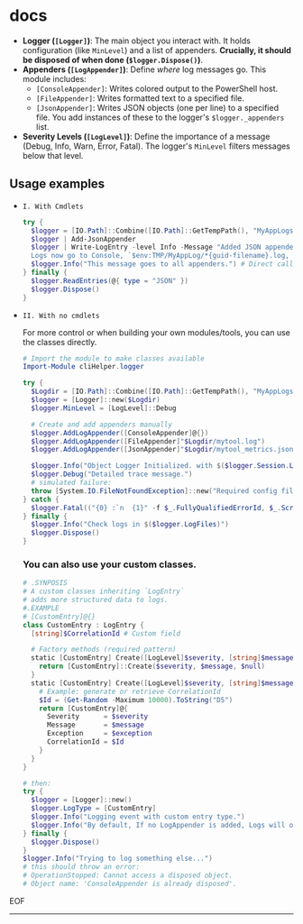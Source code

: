 # docs

*   **Logger (`[Logger]`)**: The main object you interact with. It holds configuration (like `MinLevel`) and a list of appenders. **Crucially, it should be disposed of when done (`$logger.Dispose()`)**.
*   **Appenders (`[LogAppender]`)**: Define *where* log messages go. This module includes:
    *   `[ConsoleAppender]`: Writes colored output to the PowerShell host.
    *   `[FileAppender]`: Writes formatted text to a specified file.
    *   `[JsonAppender]`: Writes JSON objects (one per line) to a specified file.
    You add instances of these to the logger's `$logger._appenders` list.
*   **Severity Levels (`[LogLevel]`)**: Define the importance of a message (Debug, Info, Warn, Error, Fatal). The logger's `MinLevel` filters messages below that level.


## **Usage examples**

- `I. With Cmdlets`

  ```PowerShell
  try {
    $logger = [IO.Path]::Combine([IO.Path]::GetTempPath(), "MyAppLogs") | New-Logger
    $logger | Add-JsonAppender
    $logger | Write-LogEntry -level Info -Message "Added JSON appender.
    Logs now go to Console, `$env:TMP/MyAppLog/*{guid-filename}.log, and .json"
    $logger.Info("This message goes to all appenders.") # Direct call
  } finally {
    $logger.ReadEntries(@{ type = "JSON" })
    $logger.Dispose()
  }
  ```

- `II. With no cmdlets`

  For more control or when building your own modules/tools, you can use the classes directly.

  ```PowerShell
  # Import the module to make classes available
  Import-Module cliHelper.logger

  try {
    $Logdir = [IO.Path]::Combine([IO.Path]::GetTempPath(), "MyAppLogs")
    $logger = [Logger]::new($Logdir)
    $logger.MinLevel = [LogLevel]::Debug

    # Create and add appenders manually
    $logger.AddLogAppender([ConsoleAppender]@{})
    $logger.AddLogAppender([FileAppender]"$Logdir/mytool.log")
    $logger.AddLogAppender([JsonAppender]"$Logdir/mytool_metrics.json")

    $logger.Info("Object Logger Initialized. with $($logger.Session.LogAppenders.Count) appenders.")
    $logger.Debug("Detailed trace message.")
    # simulated failure:
    throw [System.IO.FileNotFoundException]::new("Required config file missing", "config.xml")
  } catch {
    $logger.Fatal(("{0} :`n  {1}" -f $_.FullyQualifiedErrorId, $_.ScriptStackTrace), $_.Exception)
  } finally {
    $logger.Info("Check logs in $($logger.LogFiles)")
    $logger.Dispose()
  }
  ```

  ### You can also use your custom classes.

  ```PowerShell
  # .SYNPOSIS
  # A custom classes inheriting `LogEntry`
  # adds more structured data to logs.
  #.EXAMPLE
  # [CustomEntry]@{}
  class CustomEntry : LogEntry {
    [string]$CorrelationId # Custom field

    # Factory methods (required pattern)
    static [CustomEntry] Create([LogLevel]$severity, [string]$message) {
      return [CustomEntry]::Create($severity, $message, $null)
    }
    static [CustomEntry] Create([LogLevel]$severity, [string]$message, [Exception]$exception) {
      # Example: generate or retrieve CorrelationId
      $Id = (Get-Random -Maximum 10000).ToString("D5")
      return [CustomEntry]@{
        Severity      = $severity
        Message       = $message
        Exception     = $exception
        CorrelationId = $Id
      }
    }
  }

  # then:
  try {
    $logger = [Logger]::new()
    $logger.LogType = [CustomEntry]
    $logger.Info("Logging event with custom entry type.")
    $logger.Info("By default, If no LogAppender is added, Logs will only show in the console (like this).")
  } finally {
    $logger.Dispose()
  }
  $logger.Info("Trying to log something else...")
  # this should throw an error:
  # OperationStopped: Cannot access a disposed object.
  # Object name: 'ConsoleAppender is already disposed'.
  ```

EOF

---